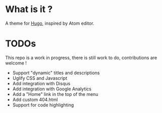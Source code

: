 # What is it ? 

A theme for [Hugo](https://gohugo.io/), inspired by Atom editor.

# TODOs

This repo is a work in progress, there is still work to do, contributions are welcome !

- Support "dynamic" titles and descriptions
- Uglify CSS and Javascript
- Add integration with Disqus
- Add integration with Google Analytics
- Add a "Home" link in the top of the menu 
- Add custom 404.html
- Support for code highlighting
